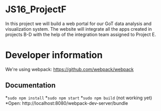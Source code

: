 # JS16_ProjectF
In this project we will build a web portal for our GoT data analysis and visualization system. The website will integrate all the apps created in projects B-D with the help of the integration team assigned to Project E.

# Developer information
We're using webpack: https://github.com/webpack/webpack
## Documentation
*`sudo npm install`
*`sudo npm start`
*`sudo npm build` (not working yet)
*Open: http://localhost:8080/webpack-dev-server/bundle
